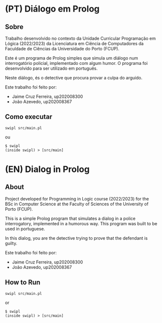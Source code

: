 # (PT) Diálogo em Prolog #

## Sobre ##

Trabalho desenvolvido no contexto da Unidade Curricular Programação em Lógica (2022/2023) da Licenciatura em Ciência de Computadores da Faculdade de Ciências da Universidade do Porto (FCUP).

Este é um programa de Prolog simples que simula um diálogo num interrogatório policial, implementado com algum humor. O programa foi desenvolvido para ser utilizado em português.

Neste diálogo, és o detective que procura provar a culpa do arguido.

Este trabalho foi feito por:

- Jaime Cruz Ferreira, up202008300
- João Azevedo, up202008367

## Como executar ##

    swipl src/main.pl

ou

    $ swipl
    (inside swipl) > [src/main]

# (EN) Dialog in Prolog #

## About ##

Project developed for Programming in Logic course (2022/2023) for the BSc in Computer Science at the Faculty of Sciences of the University of Porto (FCUP).

This is a simple Prolog program that simulates a dialog in a police interrogatory, implemented in a humorous way. This program was built to be used in portuguese.

In this dialog, you are the detective trying to prove that the defendant is guilty.

Este trabalho foi feito por:

- Jaime Cruz Ferreira, up202008300
- João Azevedo, up202008367

## How to Run ##

    swipl src/main.pl

or

    $ swipl
    (inside swipl) > [src/main]